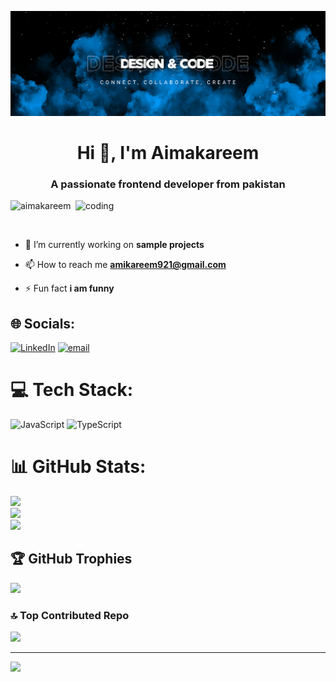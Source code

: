 ![logo](https://github.com/aimakareem/aimakareem/blob/main/github%20Banner.png)
<h1 align="center">Hi 👋, I'm Aimakareem</h1>
<h3 align="center">A passionate frontend developer from pakistan</h3>
<img align="right" alt="coding" width="400" src="https://encrypted-tbn0.gstatic.com/images?q=tbn:ANd9GcRO_DiG4xAUqU0OrwJqu1Py4Tk3n2UUCtTN9Q&s">

<p align="left"> <img src="https://komarev.com/ghpvc/?username=aimakareem&label=Profile%20views&color=0e75b6&style=flat" alt="aimakareem" /> </p>

<p align="left"> <a href="https://twitter.com/" target="blank"><img src="https://img.shields.io/twitter/follow/?logo=twitter&style=for-the-badge" alt="" /></a> </p>

- 🔭 I’m currently working on **sample projects**

- 📫 How to reach me **amikareem921@gmail.com**

- ⚡ Fun fact **i am funny**

## 🌐 Socials:
[![LinkedIn](https://img.shields.io/badge/LinkedIn-%230077B5.svg?logo=linkedin&logoColor=white)](https://linkedin.com/in/aimakareem) [![email](https://img.shields.io/badge/Email-D14836?logo=gmail&logoColor=white)](mailto:amikareem921@gmail.com) 

# 💻 Tech Stack:
![JavaScript](https://img.shields.io/badge/javascript-%23323330.svg?style=for-the-badge&logo=javascript&logoColor=%23F7DF1E) ![TypeScript](https://img.shields.io/badge/typescript-%23007ACC.svg?style=for-the-badge&logo=typescript&logoColor=white)
# 📊 GitHub Stats:
![](https://github-readme-stats.vercel.app/api?username=aimakareem&theme=dark&hide_border=false&include_all_commits=false&count_private=false)<br/>
![](https://github-readme-streak-stats.herokuapp.com/?user=aimakareem&theme=dark&hide_border=false)<br/>
![](https://github-readme-stats.vercel.app/api/top-langs/?username=aimakareem&theme=dark&hide_border=false&include_all_commits=false&count_private=false&layout=compact)

## 🏆 GitHub Trophies
![](https://github-profile-trophy.vercel.app/?username=aimakareem&theme=radical&no-frame=false&no-bg=true&margin-w=4)

### 🔝 Top Contributed Repo
![](https://github-contributor-stats.vercel.app/api?username=aimakareem&limit=5&theme=dark&combine_all_yearly_contributions=true)

---
[![](https://visitcount.itsvg.in/api?id=aimakareem&icon=0&color=0)](https://visitcount.itsvg.in)

<!-- Proudly created with GPRM ( https://gprm.itsvg.in ) -->




